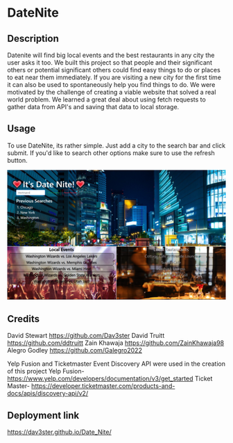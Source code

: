 # DateNite
## Description

Datenite will find big local events and the best restaurants in any city the user asks it too. We built this project so that people and their significant others or potential significant others could find easy things to do or places to eat near them immediately. If you are visiting a new city for the first time it can also be used to spontaneously help you find things to do. We were motivated by the challenge of creating a viable website that solved a real world problem. We learned a great deal about using fetch requests to gather data from API's and saving that data to local storage.

## Usage

To use DateNite, its rather simple. Just add a city to the search bar and click submit. If you'd like to search other options make sure to use the refresh button. 

![Image](./assets/Images/ReadmeImg.png)

## Credits

David Stewart https://github.com/Dav3ster
David Truitt https://github.com/ddtruitt
Zain Khawaja https://github.com/ZainKhawaja98
Alegro Godley https://github.com/Galegro2022


Yelp Fusion and Ticketmaster Event Discovery API were used in the creation of this project
Yelp Fusion- https://www.yelp.com/developers/documentation/v3/get_started
Ticket Master- https://developer.ticketmaster.com/products-and-docs/apis/discovery-api/v2/

## Deployment link

https://dav3ster.github.io/Date_Nite/
